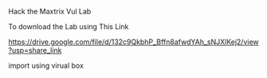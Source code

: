 Hack the  Maxtrix Vul Lab  

To download the Lab using This Link 

https://drive.google.com/file/d/132c9QkbhP_Bffn8afwdYAh_sNJXlKej2/view?usp=share_link

import using virual box
